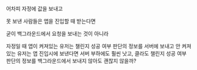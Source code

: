 어차피 자정에 값을 보내고

못 보낸 사람들은 앱을 진입할 때 받는다면

굳이 백그라운드에서 요청을 보내는 것이 아니라

자정일 때 앱이 켜져있는 유저는 챌린지 성공 여부 판단의 정보를 서버에 보내고
안 켜져 있는 유저는 앱 진입시에 보낸다면 서버 부하에도 훨씬 낫고, 클라도 챌린지 성공 여부 판단의 정보를 백그라운드에서 보내지 않아도 괜찮지 않을까?


